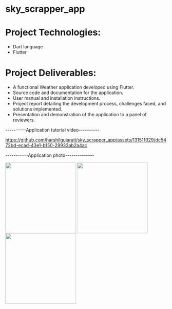 # sky_scrapper_app

# Project Technologies:
- Dart language
- Flutter

# Project Deliverables:
- A functional Weather application developed using Flutter.
- Source code and documentation for the application.
- User manual and installation instructions.
- Project report detailing the development process, challenges faced, and solutions implemented.
- Presentation and demonstration of the application to a panel of reviewers.

----------Application tutorial video----------

https://github.com/harshilgujarati/sky_scrapper_app/assets/131511029/dc5472bd-ecad-43e1-b150-29933ab2a4ac

-----------Application photo--------------

<img align="left" src="https://github.com/harshilgujarati/sky_scrapper_app/assets/131511029/a5c82270-ad7d-4ef1-8f77-25e8d848a29c" width="220px">
<img align="left" src="https://github.com/harshilgujarati/sky_scrapper_app/assets/131511029/cf2362cb-f831-46f2-a48a-52809091546a" width="220px">
<img align="left" src="https://github.com/harshilgujarati/sky_scrapper_app/assets/131511029/8247d2b8-7e0d-4a4a-a83b-1d169d03003a" width="220px">






